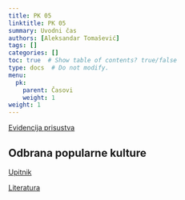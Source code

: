 ```yaml
---
title: PK 05
linktitle: PK 05
summary: Uvodni čas
authors: [Aleksandar Tomašević]
tags: []
categories: []
toc: true  # Show table of contents? true/false
type: docs  # Do not modify.
menu:
  pk:
    parent: Časovi
    weight: 1
weight: 1
---
```


[Evidencija prisustva](https://forms.gle/2zEMDkcSQNCB1pGz6)

## Odbrana popularne kulture

[Upitnik](https://forms.gle/xs7tWrMh3tJaVDpEA)

[Literatura](/files/pk-populizam.pdf)